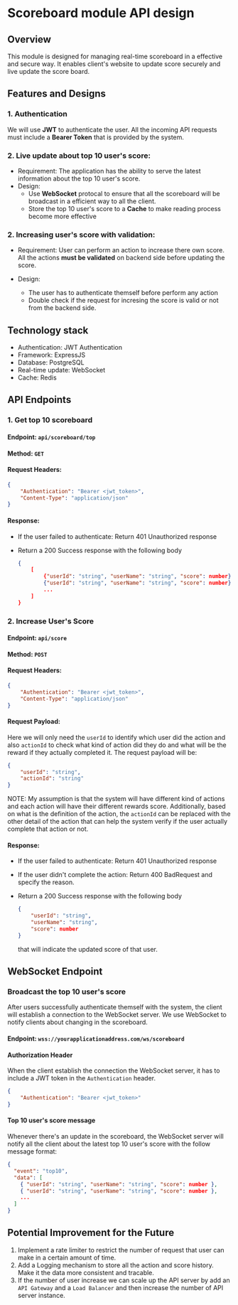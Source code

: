 # Scoreboard module API design

## Overview
This module is designed for managing real-time scoreboard in a effective and secure way. It enables client's website to update score securely and live update the score board.

## Features and Designs
### 1. Authentication
We will use **JWT** to authenticate the user. All the incoming API requests must include a **Bearer Token** that is provided by the system.

### 2. **Live update about top 10 user's score**: 
* Requirement: The application has the ability to serve the latest information about the top 10 user's score.
* Design: 
    - Use **WebSocket** protocal to ensure that all the scoreboard will be broadcast in a efficient way to all the client.
    - Store the top 10 user's score to a **Cache** to make reading process become more effective

### 2. **Increasing user's score with validation**:
* Requirement: User can perform an action to increase there own score. All the actions **must be validated** on backend side before updating the score.

* Design:
    - The user has to authenticate themself before perform any action
    - Double check if the request for incresing the score is valid or not from the backend side.

## Technology stack
* Authentication: JWT Authentication
* Framework: ExpressJS
* Database: PostgreSQL
* Real-time update: WebSocket
* Cache: Redis

## API Endpoints

### 1. Get top 10 scoreboard
#### Endpoint: `api/scoreboard/top`
#### Method: `GET`
#### Request Headers:
```json
{
    "Authentication": "Bearer <jwt_token>",
    "Content-Type": "application/json"
}
```

#### Response:
* If the user failed to authenticate: Return 401 Unauthorized response

* Return a 200 Success response with the following body
    ```json
    {
        [
            {"userId": "string", "userName": "string", "score": number},
            {"userId": "string", "userName": "string", "score": number},
            ...
        ]
    }
    ```

### 2. Increase User's Score
#### Endpoint: `api/score`
#### Method: `POST`
#### Request Headers:
```json
{
    "Authentication": "Bearer <jwt_token>",
    "Content-Type": "application/json"
}
```
#### Request Payload:

Here we will only need the `userId` to identify which user did the action and also `actionId` to check what kind of action did they do and what will be the reward if they actually completed it. The request payload will be:

```json
{
    "userId": "string",
    "actionId": "string"
}
```


NOTE: My assumption is that the system will have different kind of actions and each action will have their different rewards score. Additionally, based on what is the definition of the action, the `actionId` can be replaced with the other detail of the action that can help the system verify if the user actually complete that action or not.
#### Response:
* If the user failed to authenticate: Return 401 Unauthorized response

* If the user didn't complete the action: Return 400 BadRequest and specify the reason.

* Return a 200 Success response with the following body
    ```json
    {
        "userId": "string", 
        "userName": "string",
        "score": number
    }
    ```
    that will indicate the updated score of that user.

## WebSocket Endpoint
### Broadcast the top 10 user's score
After users successfully authenticate themself with the system, the client will establish a connection to the WebSocket server. We use WebSocket to notify clients about changing in the scoreboard.

#### Endpoint: `wss://yourapplicationaddress.com/ws/scoreboard`
#### Authorization Header
When the client establish the connection the WebSocket server, it has to include a JWT token in the `Authentication` header.
```json
{
    "Authentication": "Bearer <jwt_token>"
}
```

#### Top 10 user's score message
Whenever there's an update in the scoreboard, the WebSocket server will notify all the client about the latest top 10 user's score with the follow message format:

```json
{
  "event": "top10",
  "data": [
    { "userId": "string", "userName": "string", "score": number },
    { "userId": "string", "userName": "string", "score": number },
    ...
  ]
}
```

## Potential Improvement for the Future
1. Implement a rate limiter to restrict the number of request that user can make in a certain amount of time.
2. Add a Logging mechanism to store all the action and score history. Make it the data more consistent and tracable.
3. If the number of user increase we can scale up the API server by add an `API Gateway` and a `Load Balancer` and then increase the number of API server instance.